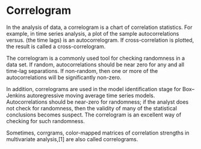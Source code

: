 # Correlogram
In the analysis of data, a correlogram is a chart of correlation statistics. For example, in time series analysis, a plot of the sample autocorrelations versus. (the time lags) is an autocorrelogram. If cross-correlation is plotted, the result is called a cross-correlogram.

The correlogram is a commonly used tool for checking randomness in a data set. If random, autocorrelations should be near zero for any and all time-lag separations. If non-random, then one or more of the autocorrelations will be significantly non-zero.

In addition, correlograms are used in the model identification stage for Box–Jenkins autoregressive moving average time series models. Autocorrelations should be near-zero for randomness; if the analyst does not check for randomness, then the validity of many of the statistical conclusions becomes suspect. The correlogram is an excellent way of checking for such randomness.

Sometimes, corrgrams, color-mapped matrices of correlation strengths in multivariate analysis,[1] are also called correlograms.

